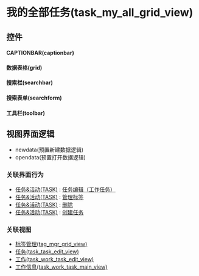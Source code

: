 # 我的全部任务(task_my_all_grid_view)  <!-- {docsify-ignore-all} -->



## 控件
#### CAPTIONBAR(captionbar)
#### 数据表格(grid)
#### 搜索栏(searchbar)
#### 搜索表单(searchform)
#### 工具栏(toolbar)

## 视图界面逻辑
  * newdata(预置新建数据逻辑)
  * opendata(预置打开数据逻辑)


### 关联界面行为
  * [任务&活动(TASK)](module/crm/task) : [任务编辑（工作任务）](module/crm/task#界面行为)
  * [任务&活动(TASK)](module/crm/task) : [管理标签](module/crm/task#界面行为)
  * [任务&活动(TASK)](module/crm/task) : [删除](module/crm/task#界面行为)
  * [任务&活动(TASK)](module/crm/task) : [创建任务](module/crm/task#界面行为)

### 关联视图
  * [标签管理(tag_mgr_grid_view)](app/view/tag_mgr_grid_view)
  * [任务(task_task_edit_view)](app/view/task_task_edit_view)
  * [工作(task_work_task_edit_view)](app/view/task_work_task_edit_view)
  * [工作信息(task_work_task_main_view)](app/view/task_work_task_main_view)

<script>
 const { createApp } = Vue
  createApp({
    data() {
      return {

      }
    }
  }).use(ElementPlus).mount('#app')
</script>